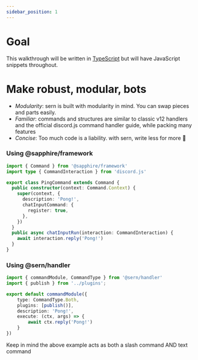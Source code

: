 ```yaml
---
sidebar_position: 1
---
```




# Goal 

This walkthrough will be written in [TypeScript](https://www.typescriptlang.org/) but will have JavaScript snippets throughout. 

# Make robust, modular, bots 

- *Modularity*:  sern is built with modularity in mind. You can swap pieces and parts easily. 
- *Familiar*: commands and structures are similar to classic v12 handlers and the official discord.js command handler guide, while packing many features
- *Concise*: Too much code is a liability. with sern, write less for more 🤯 


### Using @sapphire/framework
```ts title="commands/ping.ts" showLineNumbers
import { Command } from '@sapphire/framework'
import type { CommandInteraction } from 'discord.js'

export class PingCommand extends Command {
  public constructor(context: Command.Context) {
    super(context, {
      description: 'Pong!',
      chatInputCommand: {
        register: true,
      },
    })
  }
  public async chatInputRun(interaction: CommandInteraction) {
    await interaction.reply('Pong!')
  }
}
```
### Using @sern/handler
```ts title="commands/ping.ts" showLineNumbers
import { commandModule, CommandType } from '@sern/handler'
import { publish } from '../plugins';

export default commandModule({ 
    type: CommandType.Both,
    plugins: [publish()],
    description: 'Pong!',
    execute: (ctx, args) => {
        await ctx.reply('Pong!')
    }
})
```
Keep in mind the above example acts as both a slash command AND text command
